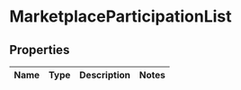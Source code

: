# MarketplaceParticipationList

## Properties
Name | Type | Description | Notes
------------ | ------------- | ------------- | -------------
